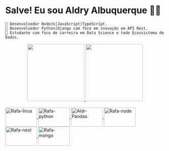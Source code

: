 # Salve! Eu sou Aldry Albuquerque 🎈🎈

    🧭 Desenvolvedor NodeJs|JavaScript|TypeScript.
    🧭 Desenvolvedor Python|Django com foco em inovação em API Rest.
    🧭 Estudante com foco de carreira em Data Science e todo Ecossistema de Dados.
    
<div align="center">
  <a href="https://github.com/albuquerquealdry">
  <img height="180em" src="https://github-readme-stats.vercel.app/api?username=albuquerquealdry&show_icons=true&theme=dracula&include_all_commits=true&count_private=true"/>
  <img height="180em" src="https://github-readme-stats.vercel.app/api/top-langs/?username=albuquerquealdry&layout=compact&langs_count=7&theme=dracula"/>
</div>
  <div style="display: inline_block"><br>
  <img align="center" alt="Rafa-linux" height="60" width="100" src="https://cdn.jsdelivr.net/gh/devicons/devicon/icons/linux/linux-original.svg">
  <img align="center" alt="Rafa-python" height="60" width="100" src="https://cdn.jsdelivr.net/gh/devicons/devicon/icons/python/python-original.svg">
  <img align="center" alt="Aldr-Pandas" height="60" width="100" src="https://cdn.jsdelivr.net/gh/devicons/devicon/icons/pandas/pandas-original.svg">
  <img align="center" alt="Rafa-node" height="60" width="100" src="https://cdn.jsdelivr.net/gh/devicons/devicon/icons/nodejs/nodejs-original.svg">
  <img align="center" alt="Rafa-nest" height="60" width="100" src="https://cdn.jsdelivr.net/gh/devicons/devicon/icons/nestjs/nestjs-plain.svg">
  <img align="center" alt="Rafa-mongo" height="60" width="100" src="https://cdn.jsdelivr.net/gh/devicons/devicon/icons/mongodb/mongodb-original-wordmark.svg">
  
 </div>
 
